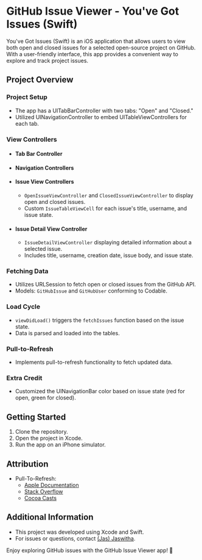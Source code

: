 # GitHub Issue Viewer - You've Got Issues (Swift)

You've Got Issues (Swift) is an iOS application that allows users to view both open and closed issues for a selected open-source project on GitHub. With a user-friendly interface, this app provides a convenient way to explore and track project issues.

## Project Overview

### Project Setup
- The app has a UITabBarController with two tabs: "Open" and "Closed."
- Utilized UINavigationController to embed UITableViewControllers for each tab.

### View Controllers

- #### Tab Bar Controller

- #### Navigation Controllers

- #### Issue View Controllers
  - `OpenIssueViewController` and `ClosedIssueViewController` to display open and closed issues.
  - Custom `IssueTableViewCell` for each issue's title, username, and issue state.

- #### Issue Detail View Controller
  - `IssueDetailViewController` displaying detailed information about a selected issue.
  - Includes title, username, creation date, issue body, and issue state.

### Fetching Data
- Utilizes URLSession to fetch open or closed issues from the GitHub API.
- Models: `GitHubIssue` and `GitHubUser` conforming to Codable.

### Load Cycle
- `viewDidLoad()` triggers the `fetchIssues` function based on the issue state.
- Data is parsed and loaded into the tables.

### Pull-to-Refresh
- Implements pull-to-refresh functionality to fetch updated data.

### Extra Credit
- Customized the UINavigationBar color based on issue state (red for open, green for closed).

## Getting Started

1. Clone the repository.
2. Open the project in Xcode.
3. Run the app on an iPhone simulator.

## Attribution

- Pull-To-Refresh:
  - [Apple Documentation](https://developer.apple.com/documentation/uikit/uirefreshcontrol)
  - [Stack Overflow](https://stackoverflow.com/questions/24475792/how-to-use-pull-to-refresh-in-swift)
  - [Cocoa Casts](https://cocoacasts.com/how-to-add-pull-to-refresh-to-a-table-view-or-collection-view)

## Additional Information

- This project was developed using Xcode and Swift.
- For issues or questions, contact [(Jas) Jaswitha](mailto:jaswithareddyguntaka@gmail.com).

Enjoy exploring GitHub issues with the GitHub Issue Viewer app! 🚀
